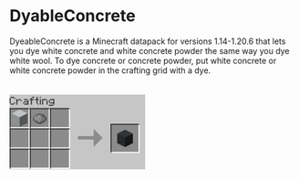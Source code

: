 # DyableConcrete
DyeableConcrete is a Minecraft datapack for versions 1.14-1.20.6 that lets you dye white concrete and white concrete powder the same way you dye white wool. To dye concrete or concrete powder, put white concrete or white concrete powder in the crafting grid with a dye.
<br>
<br>
<br>
![Crafting recipes](screenshots/crafting.gif)
